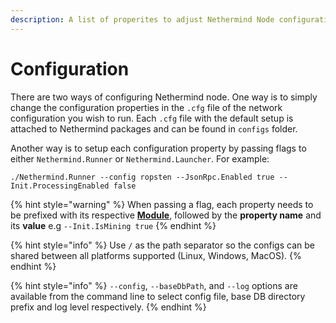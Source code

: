 ```yaml
---
description: A list of properites to adjust Nethermind Node configuration
---
```


# Configuration

There are two ways of configuring Nethermind node. One way is to simply change the configuration properties in the `.cfg` file of the network configuration you wish to run. Each `.cfg` file with the default setup is attached to Nethermind packages and can be found in `configs` folder.

Another way is to setup each configuration property by passing flags to either `Nethermind.Runner` or `Nethermind.Launcher`. For example:

```text
./Nethermind.Runner --config ropsten --JsonRpc.Enabled true --Init.ProcessingEnabled false
```

{% hint style="warning" %}
When passing a flag, each property needs to be prefixed with its respective [**Module**](), followed by the **property name** and its **value** e.g `--Init.IsMining true`
{% endhint %}

{% hint style="info" %}
Use `/` as the path separator so the configs can be shared between all platforms supported \(Linux, Windows, MacOS\).
{% endhint %}

{% hint style="info" %}
`--config`, `--baseDbPath`, and `--log` options are available from the command line to select config file, base DB directory prefix and log level respectively.
{% endhint %}



